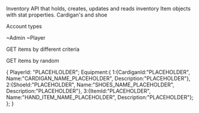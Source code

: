 Inventory API that holds, creates, updates and reads inventory Item objects with stat properties.  Cardigan's and shoe

 Account types

 ~Admin
 ~Player

GET items by different criteria 

GET items by random

{
  PlayerId: "PLACEHLOLDER";
  Equipment:{
    1:{CardiganId:"PLACEHOLDER", Name:"CARDIGAN_NAME_PLACEHOLDER", Description:"PLACEHOLDER"},
    2:{ShoeId:"PLACEHOLDER", Name:"SHOES_NAME_PLACEHOLDER", Description:"PLACEHOLDER"},
    3:{ItemId:"PLACEHOLDER", Name:"HAND_ITEM_NAME_PLACEHOLDER", Description:"PLACEHOLDER"};
  };
}